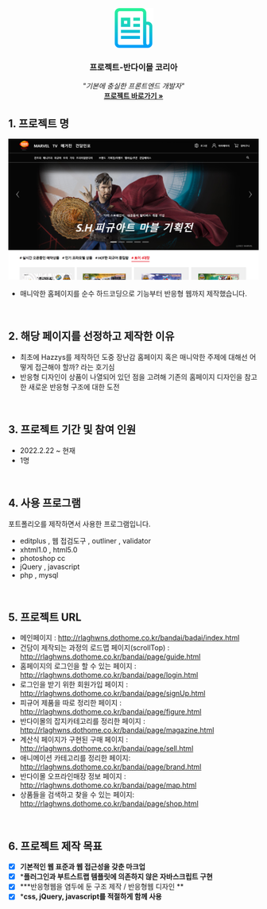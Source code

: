 
<div id="top"></div>

<!-- PROJECT LOGO -->

<div align="center">
  <a href="http://rlaghwns.dothome.co.kr/bandai/bandai/index.html" title="홈페이지_링크" align="center"><img src="/gites/logo.png" alt="로고_이미지" width="80px" height="80px"/></a>
  <h3 align="center">프로젝트-반다이몰 코리아</h3>

  <p align="center">
   <em>"기본에 충실한 프론트엔드 개발자"</em>
    <br/>
    <a href="http://rlaghwns.dothome.co.kr/bandai/bandai/index.html"><strong>프로젝트 바로가기 »</strong></a>
  </p>
</div>

## 1. 프로젝트 명

<p align="center"><a href="http://rlaghwns.dothome.co.kr/bandai/bandai/index.html" title="홈페이지_링크" align="center"><img src="/gites/main.PNG" alt="메인_이미지"/></a></p>

* 매니악한 홈페이지를 순수 하드코딩으로 기능부터 반응형 웹까지 제작했습니다.
<br/>


## 2. 해당 페이지를 선정하고 제작한 이유

* 최초에 Hazzys를 제작하던 도중 장난감 홈페이지 혹은 매니악한 주제에 대해선 어떻게 접근해야 할까? 라는 호기심
* 반응형 디자인이 상품이 나열되어 있던 점을 고려해 기존의 홈페이지 디자인을 참고한 새로운 반응형 구조에 대한 도전
<br/>

## 3. 프로젝트 기간 및 참여 인원

* 2022.2.22 ~ 현재
* 1명
<br/>

## 4. 사용 프로그램

포트폴리오를 제작하면서 사용한 프로그램입니다.

* editplus , 웹 접검도구 , outliner , validator
* xhtml1.0 , html5.0
* photoshop cc
* jQuery , javascript
* php , mysql
<br/>

## 5. 프로젝트 URL
 
 - 메인페이지  : <a href="http://rlaghwns.dothome.co.kr/bandai/bandai/index.html" title="포트폴리오_홈페이지0">http://rlaghwns.dothome.co.kr/bandai/badai/index.html</a>
  - 건담이 제작되는 과정의 로드맵 페이지(scrollTop) : <a href="http://rlaghwns.dothome.co.kr/bandai/page/guide.html" title="포트폴리오_홈페이지1">http://rlaghwns.dothome.co.kr/bandai/page/guide.html</a>
  - 홈페이지의 로그인을 할 수 있는 페이지 :　<a href="http://rlaghwns.dothome.co.kr/bandai/page/login.html" title="포트폴리오_홈페이지2">http://rlaghwns.dothome.co.kr/bandai/page/login.html</a>
  - 로그인을 받기 위한 회원가입 페이지 :　<a href="http://rlaghwns.dothome.co.kr/bandai/page/signUp.html" title="포트폴리오_홈페이지3">http://rlaghwns.dothome.co.kr/bandai/page/signUp.html</a>
  - 피규어 제품을 따로 정리한 페이지 :　<a href="http://rlaghwns.dothome.co.kr/bandai/page/figure.html" title="포트폴리오_홈페이지4">http://rlaghwns.dothome.co.kr/bandai/page/figure.html</a>
  - 반다이몰의 잡지카테고리를 정리한 페이지 :　<a href="http://rlaghwns.dothome.co.kr/bandai/page/magazine.html" title="포트폴리오_홈페이지5">http://rlaghwns.dothome.co.kr/bandai/page/magazine.html</a>
  - 계산식 페이지가 구현된 구매 페이지 :　<a href="http://rlaghwns.dothome.co.kr/bandai/page/sell.html" title="포트폴리오_홈페이지6">http://rlaghwns.dothome.co.kr/bandai/page/sell.html</a>
  - 애니메이션 카테고리를 정리한 페이지: <a href="http://rlaghwns.dothome.co.kr/bandai/page/brand.html" title="포트폴리오_홈페이지7">http://rlaghwns.dothome.co.kr/bandai/page/brand.html</a>
  - 반다이몰 오프라인매장 정보 페이지 :　<a href="http://rlaghwns.dothome.co.kr/bandai/page/map.html" title="포트폴리오_홈페이지8">http://rlaghwns.dothome.co.kr/bandai/page/map.html</a>
  - 상품들을 검색하고 찾을 수 있는 페이지: <a href="http://rlaghwns.dothome.co.kr/bandai/page/shop.html" title="포트폴리오_홈페이지9">http://rlaghwns.dothome.co.kr/bandai/page/shop.html</a>

<br/>

## 6. 프로젝트 제작 목표

  - [x] **기본적인 웹 표준과 웹 접근성을 갖춘 마크업**
  - [x] ***플러그인과 부트스트랩 템플릿에 의존하지 않은 자바스크립트 구현**
  - [x] ***반응형웹을 염두에 둔 구조 제작 / 반응형웹 디자인 **
  - [x] ***css, jQuery, javascript를 적절하게 함께 사용**
